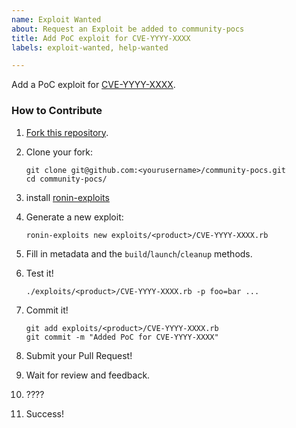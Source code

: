 ```yaml
---
name: Exploit Wanted
about: Request an Exploit be added to community-pocs
title: Add PoC exploit for CVE-YYYY-XXXX
labels: exploit-wanted, help-wanted

---
```


<!-- Please find/replace CVE-YYYY-XXXX with the actual CVE ID. -->

Add a PoC exploit for [CVE-YYYY-XXXX].

[CVE-YYYY-XXXX]: https://nvd.nist.gov/vuln/detail/CVE-YYYY-XXXX

### How to Contribute

1. [Fork this repository][fork].
2. Clone your fork:

   ```shell
   git clone git@github.com:<yourusername>/community-pocs.git
   cd community-pocs/
   ```
3. install [ronin-exploits][install-ronin-exploits]
4. Generate a new exploit:

   ```shell
   ronin-exploits new exploits/<product>/CVE-YYYY-XXXX.rb
   ```

5. Fill in metadata and the `build`/`launch`/`cleanup` methods.
6. Test it!

   ```shell
   ./exploits/<product>/CVE-YYYY-XXXX.rb -p foo=bar ...
   ```

7. Commit it!

   ```shell
   git add exploits/<product>/CVE-YYYY-XXXX.rb
   git commit -m "Added PoC for CVE-YYYY-XXXX"
   ```

7. Submit your Pull Request!
8. Wait for review and feedback.
9. ????
10. Success!

[fork]: https://github.com/ronin-rb/community-poc/fork
[install-ronin-exploits]: https://github.com/ronin-rb/ronin-exploits#install
